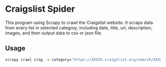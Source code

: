 # Craigslist Spider
This program using Scrapy to crawl the Craigslist website. It scraps data from every list in selected categroy, including date, title, url, description, images, and then output data to csv or json file.

## Usage
```bash
scrapy crawl crag -a category='https://XXXXX.craigslist.org/search/XXXXX' -o result.json
```
